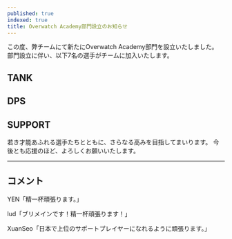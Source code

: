 ```yaml
---
published: true
indexed: true
title: Overwatch Academy部門設立のお知らせ
---
```


<script>
	import Member from '$lib/components/news/util/Member.svelte';

	const TANKS = [
		{
			name: 'MOL',
			socials: { twitter: 'moruka0824' }
		}
	];

	const DPS = [
		{
			name: 'YEN',
			socials: { twitter: 'yen_0w' }
		},
		{
			name: 'Another',
			socials: {
				twitter: 'Another3354',
				twitch: 'another_1025'
			}
		},
		{
			name: 'tino',
			socials: {
				twitter: 'rqa_j',
				twitch: 'rqa_ow'
			}
		}
	];

	const SUPPORTS = [
		{
			name: 'lud',
			socials: { twitter: 'Luvica_Lore' }
		},
		{
			name: 'XuanSeo',
			socials: {
				twitter: 'XuanSeo_OW',
				twitch: 'XuanSeo'
			}
		},
		{
			name: 'hotaro',
			socials: {
				twitter: 'Hotaro_ow',
				twitch: 'hotaro_ow'
			}
		}
	];
</script>

この度、弊チームにて新たにOverwatch Academy部門を設立いたしました。
部門設立に伴い、以下7名の選手がチームに加入いたします。

## TANK

<Member members={TANKS} />

## DPS

<Member members={DPS} />

## SUPPORT

<Member members={SUPPORTS} />

若き才能あふれる選手たちとともに、さらなる高みを目指してまいります。
今後とも応援のほど、よろしくお願いいたします。

---

## コメント

<!-- MOL「」 -->

YEN「精一杯頑張ります。」

<!-- tino「」 -->

<!-- Another「」 -->

lud「ブリメインです！精一杯頑張ります！」

XuanSeo「日本で上位のサポートプレイヤーになれるように頑張ります。」

<!-- hotaro「」 -->
